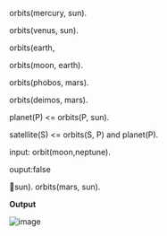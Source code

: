 ﻿orbits(mercury, sun). 
 
 
 orbits(venus, sun).
 
 
 orbits(earth, 

orbits(moon, earth).

orbits(phobos, mars). 

orbits(deimos, mars).

planet(P) <= orbits(P, sun). 

satellite(S) <= orbits(S, P) and planet(P). 


input: orbit(moon,neptune).

ouput:false

sun). orbits(mars, sun).



**Output**



![image](https://github.com/user-attachments/assets/c3ade283-f3e1-40ea-aa5c-87c95ce44d89)

